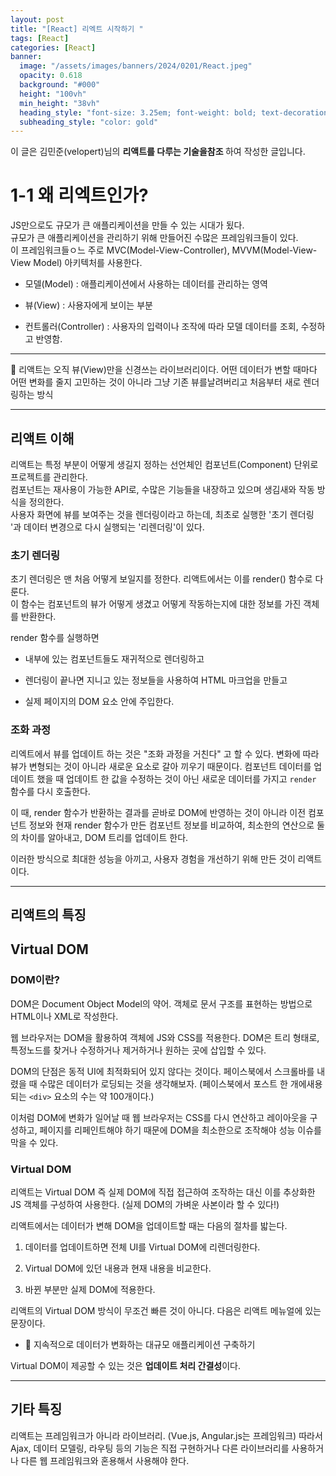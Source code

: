 ```yaml
---
layout: post
title: "[React] 리엑트 시작하기 "
tags: [React]
categories: [React]
banner:
  image: "/assets/images/banners/2024/0201/React.jpeg"
  opacity: 0.618
  background: "#000"
  height: "100vh"
  min_height: "38vh"
  heading_style: "font-size: 3.25em; font-weight: bold; text-decoration: underline"
  subheading_style: "color: gold"
---
```


이 글은 김민준(velopert)님의 <b>리액트를 다루는 기술을참조 </b>하여 작성한 글입니다.

# 1-1 왜 리엑트인가?

JS만으로도 규모가 큰 애플리케이션을 만들 수 있는 시대가 됬다. <br/>
규모가 큰 애플리케이션을 관리하기 위해 만들어진 수많은 프레임워크들이 있다. <br/>
이 프레임워크들ㅇ느 주로 MVC(Model-View-Controller), MVVM(Model-View-View Model) 아키텍처를 사용한다.

- 모델(Model) : 애플리케이션에서 사용하는 데이터를 관리하는 영역

- 뷰(View) : 사용자에게 보이는 부분

- 컨트롤러(Controller) : 사용자의 입력이나 조작에 따라 모델 데이터를 조회, 수정하고 반영함.

---

📌 리액트는 오직 뷰(View)만을 신경쓰는 라이브러리이다.
어떤 데이터가 변할 때마다 어떤 변화를 줄지 고민하는 것이 아니라 그냥 기존 뷰를날려버리고 처음부터 새로 렌더링하는 방식

---

## 리액트 이해

리액트는 특정 부분이 어떻게 생길지 정하는 선언체인 컴포넌트(Component) 단위로 프로젝트를 관리한다. <br />
컴포넌트는 재사용이 가능한 API로, 수많은 기능들을 내장하고 있으며 생김새와 작동 방식을 정의한다. <br />
사용자 화면에 뷰를 보여주는 것을 렌더링이라고 하는데, 최초로 실행한 '초기 렌더링 '과 데이터 변경으로 다시 실행되는 '리렌더링'이 있다.

### 초기 렌더링

초기 렌더링은 맨 처음 어떻게 보일지를 정한다. 리액트에서는 이를 render() 함수로 다룬다. <br />
이 함수는 컴포넌트의 뷰가 어떻게 생겼고 어떻게 작동하는지에 대한 정보를 가진 객체를 반환한다.

render 함수를 실행하면

- 내부에 있는 컴포넌트들도 재귀적으로 렌더링하고

- 렌더링이 끝나면 지니고 있는 정보들을 사용하여 HTML 마크업을 만들고

- 실제 페이지의 DOM 요소 안에 주입한다.

### 조화 과정

리엑트에서 뷰를 업데이트 하는 것은 "조화 과정을 거친다" 고 할 수 있다. 변화에 따라 뷰가 변형되는 것이 아니라 새로운 요소로 갈아 끼우기 때문이다.
컴포넌트 데이터를 업데이트 했을 때 업데이트 한 값을 수정하는 것이 아닌 새로운 데이터를 가지고 `render` 함수를 다시 호출한다.

이 때, render 함수가 반환하는 결과를 곧바로 DOM에 반영하는 것이 아니라 이전 컴포넌트 정보와 현재 render 함수가 만든 컴포넌트 정보를 비교하여, 최소한의 연산으로 둘의 차이를 알아내고, DOM 트리를 업데이트 한다.

이러한 방식으로 최대한 성능을 아끼고, 사용자 경험을 개선하기 위해 만든 것이 리액트이다.

---

## 리액트의 특징

## Virtual DOM

### DOM이란?

DOM은 Document Object Model의 약어. 객체로 문서 구조를 표현하는 방법으로 HTML이나 XML로 작성한다.

웹 브라우저는 DOM을 활용하여 객체에 JS와 CSS를 적용한다. DOM은 트리 형태로, 특정노드를 찾거나 수정하거나 제거하거나 원하는 곳에 삽입할 수 있다.

DOM의 단점은 동적 UI에 최적화되어 있지 않다는 것이다. 페이스북에서 스크롤바를 내렸을 때 수많은 데이터가 로딩되는 것을 생각해보자. (페이스북에서 포스트 한 개에새용되는 `<div>` 요소의 수는 약 100개이다.)

이처럼 DOM에 변화가 일어날 때 웹 브라우저는 CSS를 다시 연산하고 레이아웃을 구성하고, 페이지를 리페인트해야 하기 때문에 DOM을 최소한으로 조작해야 성능 이슈를 막을 수 있다.

### Virtual DOM

리액트는 Virtual DOM 즉 실제 DOM에 직접 접근하여 조작하는 대신 이를 추상화한 JS 객체를 구성하여 사용한다. (실제 DOM의 가벼운 사본이라 할 수 있다!)

리액트에서는 데이터가 변해 DOM을 업데이트할 때는 다음의 절차를 밟는다.

1. 데이터를 업데이트하면 전체 UI를 Virtual DOM에 리렌더링한다.

2. Virtual DOM에 있던 내용과 현재 내용을 비교한다.

3. 바뀐 부분만 실제 DOM에 적용한다.

리액트의 Virtual DOM 방식이 무조건 빠른 것이 아니다. 다음은 리액트 메뉴얼에 있는문장이다.

- 📌 지속적으로 데이터가 변화하는 대규모 애플리케이션 구축하기

Virtual DOM이 제공할 수 있는 것은 <b>업데이트 처리 간결성</b>이다.

---

## 기타 특징

리액트는 프레임워크가 아니라 라이브러리. (Vue.js, Angular.js는 프레임워크) 따라서 Ajax, 데이터 모델링, 라우팅 등의 기능은
직접 구현하거나 다른 라이브러리를 사용하거나 다른 웹 프레임워크와 혼용해서 사용해야 한다.
